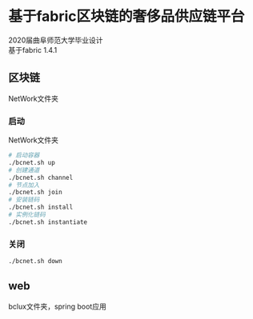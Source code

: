 # 基于fabric区块链的奢侈品供应链平台
2020届曲阜师范大学毕业设计  
基于fabric 1.4.1  
## 区块链
NetWork文件夹
### 启动
NetWork文件夹
```bash
# 启动容器
./bcnet.sh up
# 创建通道
./bcnet.sh channel
# 节点加入
./bcnet.sh join
# 安装链码
./bcnet.sh install
# 实例化链码
./bcnet.sh instantiate
```
### 关闭
```bash
./bcnet.sh down
```
## web
bclux文件夹，spring boot应用
